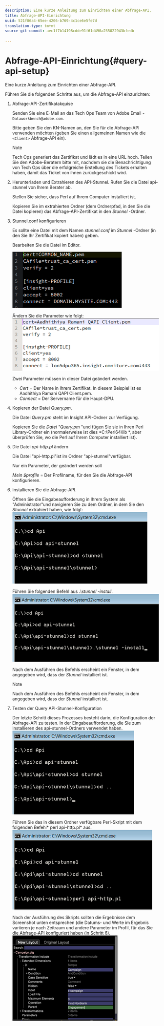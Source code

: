 ```yaml
---
description: Eine kurze Anleitung zum Einrichten einer Abfrage-API.
title: Abfrage-API-Einrichtung
uuid: 521f06a4-65ee-4206-b769-4c1ce6e5fe7d
translation-type: tm+mt
source-git-commit: aec1f7b14198cdde91f61d490a235022943bfedb

---
```



# Abfrage-API-Einrichtung{#query-api-setup}

Eine kurze Anleitung zum Einrichten einer Abfrage-API.

Führen Sie die folgenden Schritte aus, um die Abfrage-API einzurichten:

1. Abfrage-API-Zertifikatakquise

   Senden Sie eine E-Mail an das Tech Ops Team von Adobe Email - `Dataworkbench@adobe.com`.

   Bitte geben Sie den KN-Namen an, den Sie für die Abfrage-API verwenden möchten (geben Sie einen allgemeinen Namen wie die `<Client>` Abfrage-API ein).

   >[!NOTE]
   >
   >Tech Ops generiert das Zertifikat und lädt es in eine URL hoch. Teilen Sie den Adobe-Beratern bitte mit, nachdem sie die Benachrichtigung von Tech Ops über die erfolgreiche Erstellung des Tickets erhalten haben, damit das Ticket von ihnen zurückgeschickt wird.

1. Herunterladen und Extrahieren des API-Stunnel. Rufen Sie die Datei api-stunnel von Ihrem Berater ab.

   Stellen Sie sicher, dass Perl auf Ihrem Computer installiert ist.

   Kopieren Sie im extrahierten Ordner (dem Ordnerpfad, in den Sie die Datei kopieren) das Abfrage-API-Zertifikat in den *Stunnel* -Ordner.

1. Stunnel.conf konfigurieren

   Es sollte eine Datei mit dem Namen *stunnel.conf* im *Stunnel* -Ordner (in den Sie Ihr Zertifikat kopiert haben) geben.

   Bearbeiten Sie die Datei im Editor.

   ![](assets/dwb_impl_API1.png)

   Ändern Sie die Parameter wie folgt: ![](assets/dwb_impl_API2.png)

   Zwei Parameter müssen in dieser Datei geändert werden.

   * *Cert* = Der Name in Ihrem Zertifikat. In diesem Beispiel ist es Aadhithiya Ramani QAPI Client.pem.
   * *Connect* = Der Servername für die Haupt-DPU.

1. Kopieren der Datei *Query.pm*.

   Die Datei *Query.pm* steht im Insight API-Ordner zur Verfügung.

   Kopieren Sie die *Datei &quot;Query.pm* &quot;und fügen Sie sie in Ihren Perl Library-Ordner ein (normalerweise ist dies *C:\Perl64\lib *, aber überprüfen Sie, wo die Perl auf Ihrem Computer installiert ist).

1. Die Datei *api-http.pl* ändern

   Die Datei &quot;api-http.pl&quot;ist im Ordner &quot;api-stunnel&quot;verfügbar.

   Nur ein Parameter, der geändert werden soll

   *Mein $profile* = Der Profilname, für den Sie die Abfrage-API konfigurieren.

1. Installieren Sie die Abfrage-API.

   Öffnen Sie die Eingabeaufforderung in Ihrem System als &quot;Administrator&quot;und navigieren Sie zu dem Ordner, in dem Sie den *Stunnel* extrahiert haben, wie folgt: ![](assets/dwb_impl_API3.png)

   Führen Sie folgenden Befehl aus *.\stunnel -install*. ![](assets/dwb_impl_API4.png)

   Nach dem Ausführen des Befehls erscheint ein Fenster, in dem angegeben wird, dass der *Stunnel* installiert ist.

   >[!NOTE]
   >
   >Nach dem Ausführen des Befehls erscheint ein Fenster, in dem angegeben wird, dass der *Stunnel* installiert ist.

1. Testen der Query API-Stunnel-Konfiguration

   Der letzte Schritt dieses Prozesses besteht darin, die Konfiguration der Abfrage-API zu testen. In der Eingabeaufforderung, die Sie zum Installieren des api-stunnel-Ordners verwendet haben. ![](assets/dwb_impl_API5.png)

   Führen Sie das in diesem Ordner verfügbare Perl-Skript mit dem folgenden Befehl* perl api-http.pl* aus. ![](assets/dwb_impl_API6.png)

   Nach der Ausführung des Skripts sollten die Ergebnisse dem Screenshot unten entsprechen (die Datums- und Werte im Ergebnis variieren je nach Zeitraum und andere Parameter im Profil, für das Sie die Abfrage-API konfiguriert haben (in Schritt 6). ![](assets/dwb_impl_API7.png)

